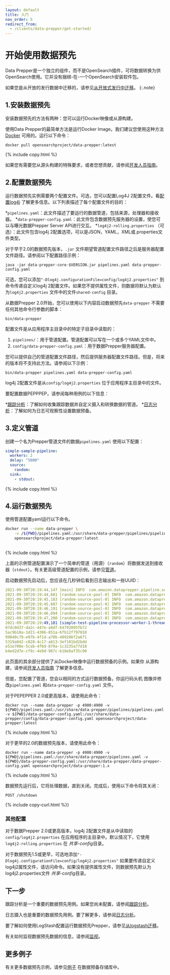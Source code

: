 ```yaml
---
layout: default
title: 入门
nav_order: 5
redirect_from:
  - /clients/data-prepper/get-started/
---
```


# 开始使用数据预先

Data Prepper是一个独立的组件，而不是OpenSearch插件，可将数据转换为供OpenSearch使用。它并没有捆绑-在-一个OpenSearch安装软件包。

如果您是从开放的发行数据中迁移的，请参见[从开放式发行中迁移]({{site.url}}{{site.baseurl}}/data-prepper/migrate-open-distro/)。
{:.note}

## 1.安装数据预先

安装数据预先的方法有两种：您可以运行Docker映像或从源构建。

使用Data Prepper的最简单方法是运行Docker Image。我们建议您使用这种方法[Docker](https://www.docker.com) 可用的。运行以下命令：

```
docker pull opensearchproject/data-prepper:latest
```
{% include copy.html %}

如果您有需要您从源头构建的特殊要求，或者您想贡献，请参阅[开发人员指南](https://github.com/opensearch-project/data-prepper/blob/main/docs/developer_guide.md)。

## 2.配置数据预先

运行数据预先实例需要两个配置文件。可选，您可以配置Log4J 2配置文件。看[配置log4j]({{site.url}}{{site.baseurl}}/data-prepper/managing-data-prepper/configuring-log4j/) 了解更多信息。以下列表描述了每个配置文件的目的：

*`pipelines.yaml`：此文件描述了要运行的数据管道，包括来源，处理器和接收器。
*`data-prepper-config.yaml`：此文件包含数据预先服务器的设置，使您可以与曝光数据Prepper Server API进行交互。
*`log4j2-rolling.properties` （可选）：此文件包含log4j 2配置选项，可以是JSON，YAML，XML或.properties文件类型。

对于早于2.0的数据预先版本，`.jar` 文件期望管道配置文件路径之后是服务器配置文件路径。请参阅以下配置路径示例：

```
java -jar data-prepper-core-$VERSION.jar pipelines.yaml data-prepper-config.yaml
```

可选，您可以添加`"-Dlog4j.configurationFile=config/log4j2.properties"` 到命令传递自定义log4j 2配置文件。如果您不提供属性文件，则数据将默认为默认为`log4j2.properties` 文件中的文件`shared-config` 目录。


从数据Prepper 2.0开始，您可以使用以下内容启动数据预先`data-prepper` 不需要任何其他命令行参数的脚本：

```
bin/data-prepper
```

配置文件是从应用程序主目录中的特定子目录中读取的：
1. `pipelines/`：用于管道配置。管道配置可以写在一个或多个YAML文件中。
2. `config/data-prepper-config.yaml`：用于数据Prepper服务器配置。

您可以提供自己的管道配置文件路径，然后提供服务器配置文件路径。但是，将来的版本将不支持此方法。请参阅以下示例：
```
bin/data-prepper pipelines.yaml data-prepper-config.yaml
```

log4j 2配置文件是从`config/log4j2.properties` 位于应用程序主目录中的文件。

要配置数据PEPPPEP，请参阅每种用例的以下信息：

*[跟踪分析]({{site.url}}{{site.baseurl}}/data-prepper/common-use-cases/trace-analytics/)：了解如何收集跟踪数据并自定义摄入和转换数据的管道。
*[日志分析]({{site.url}}{{site.baseurl}}/data-prepper/common-use-cases/log-analytics/)：了解如何为日志可观察性设置数据预备。

## 3.定义管道

创建一个名为Prepper管道文件的数据`pipelines.yaml` 使用以下配置：

```yml
simple-sample-pipeline:
  workers: 2
  delay: "5000"
  source:
    random:
  sink:
    - stdout:
```
{% include copy.html %}

## 4.运行数据预先

使用管道配置yaml运行以下命令。

```bash
docker run --name data-prepper \
    -v /${PWD}/pipelines.yaml:/usr/share/data-prepper/pipelines/pipelines.yaml \
    opensearchproject/data-prepper:latest
    
```
{% include copy.html %}

上面的示例管道配置演示了一个简单的管道（用源）（`random`）将数据发送到接收器（`stdout`）。有关更高级管道配置的示例，请参见[管道]({{site.url}}{{site.baseurl}}/clients/data-prepper/pipelines/)。

启动数据预先启动后，您应该在几秒钟后看到日志输出和一些UUID：

```yml
2021-09-30T20:19:44,147 [main] INFO  com.amazon.dataprepper.pipeline.server.DataPrepperServer - Data Prepper server running at :4900
2021-09-30T20:19:44,681 [random-source-pool-0] INFO  com.amazon.dataprepper.plugins.source.RandomStringSource - Writing to buffer
2021-09-30T20:19:45,183 [random-source-pool-0] INFO  com.amazon.dataprepper.plugins.source.RandomStringSource - Writing to buffer
2021-09-30T20:19:45,687 [random-source-pool-0] INFO  com.amazon.dataprepper.plugins.source.RandomStringSource - Writing to buffer
2021-09-30T20:19:46,191 [random-source-pool-0] INFO  com.amazon.dataprepper.plugins.source.RandomStringSource - Writing to buffer
2021-09-30T20:19:46,694 [random-source-pool-0] INFO  com.amazon.dataprepper.plugins.source.RandomStringSource - Writing to buffer
2021-09-30T20:19:47,200 [random-source-pool-0] INFO  com.amazon.dataprepper.plugins.source.RandomStringSource - Writing to buffer
2021-09-30T20:19:49,181 [simple-test-pipeline-processor-worker-1-thread-1] INFO  com.amazon.dataprepper.pipeline.ProcessWorker -  simple-test-pipeline Worker: Processing 6 records from buffer
07dc0d37-da2c-447e-a8df-64792095fb72
5ac9b10a-1d21-4306-851a-6fb12f797010
99040c79-e97b-4f1d-a70b-409286f2a671
5319a842-c028-4c17-a613-3ef101bd2bdd
e51e700e-5cab-4f6d-879a-1c3235a77d18
b4ed2d7e-cf9c-4e9d-967c-b18e8af35c90
```
此页面的其余部分提供了从Docker映像中运行数据预备的示例。如果你
从源构建，请参阅[开发人员指南](https://github.com/opensearch-project/data-prepper/blob/main/docs/developer_guide.md) 了解更多信息。

但是，您配置了管道，您会以相同的方式运行数据预备。你运行码头机
图像并修改`pipelines.yaml` 和`data-prepper-config.yaml` 文件。

对于PEPEPPER 2.0或更高版本，请使用此命令：

```
docker run --name data-prepper -p 4900:4900 -v ${PWD}/pipelines.yaml:/usr/share/data-prepper/pipelines/pipelines.yaml -v ${PWD}/data-prepper-config.yaml:/usr/share/data-prepper/config/data-prepper-config.yaml opensearchproject/data-prepper:latest
```
{% include copy.html %}

对于更早的2.0的数据预先版本，请使用此命令：

```
docker run --name data-prepper -p 4900:4900 -v ${PWD}/pipelines.yaml:/usr/share/data-prepper/pipelines.yaml -v ${PWD}/data-prepper-config.yaml:/usr/share/data-prepper/data-prepper-config.yaml opensearchproject/data-prepper:1.x
```
{% include copy.html %}

数据预先运行后，它将处理数据，直到关闭。完成后，使用以下命令将其关闭：

```
POST /shutdown
```
{% include copy-curl.html %}}

### 其他配置

对于数据Prepper 2.0或更高版本，log4j 2配置文件是从中读取的`config/log4j2.properties` 在应用程序的主目录中。默认情况下，它使用`log4j2-rolling.properties` 在 *共享-config*目录。

对于数据预先1.5或更早，可选地添加`"-Dlog4j.configurationFile=config/log4j2.properties"` 如果要传递自定义log4j2属性文件，请访问命令。如果没有提供属性文件，则数据预先默认为log4j2.properties文件 *共享-config*目录。

## 下一步

跟踪分析是一个重要的数据预先用例。如果您尚未配置，请参阅[跟踪分析]({{site.url}}{{site.baseurl}}/data-prepper/common-use-cases/trace-analytics/)。

日志摄入也是重要的数据预先用例。要了解更多，请参阅[日志分析]({{site.url}}{{site.baseurl}}/data-prepper/common-use-cases/log-analytics/)。

要了解如何使用LogStash配置运行数据预先Prepper，请参见[从logstash迁移]({{site.url}}{{site.baseurl}}/data-prepper/migrating-from-logstash-data-prepper/)。

有关如何监视数据预先数据的信息，请参阅[监视]({{site.url}}{{site.baseurl}}/data-prepper/managing-data-prepper/monitoring/)。

## 更多例子

有关更多数据预先示例，请参见[例子](https://github.com/opensearch-project/data-prepper/tree/main/examples/) 在数据预备存储库中。

